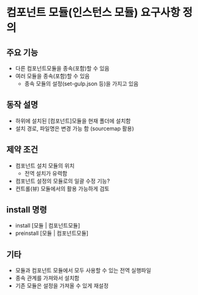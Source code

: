 # 컴포넌트 모듈(인스턴스 모듈) 요구사항 정의


## 주요 기능

- 다른 컴포넌트모듈을 종속(포함)할 수 있음
- 여러 모듈을 종속(포함)할 수 있음
    + 종속 모듈의 설정(set-gulp.json 등)을 가지고 있음

## 동작 설명

- 하위에 설치된 [컴포넌트]모듈을 현재 폴더에 설치함
- 설치 경로, 파일명은 변경 가능 함 (sourcemap 활용)


## 제약 조건

- 컴포넌트 설치 모듈의 위치 
    + 전역 설치가 유력함
- 컴포넌트 설정의 모듈로의 일괄 수정 기능?
- 컨트롤(뷰) 모듈에서의 활용 가능하게 검토

## install 명령

- install       [모듈 | 컴포넌트모듈]
- preinstall    [모듈 | 컴포넌트모듈]

## 기타

- 모듈과 컴포넌트 모듈에서 모두 사용할 수 있는 전역 실행파일
- 종속 관계를 가져와서 설치함
- 기존 모듈은 설정을 가져올 수 있게 재설정

